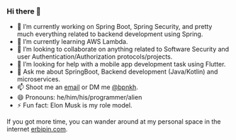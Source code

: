 ### Hi there 👋


- 🔭 I’m currently working on Spring Boot, Spring Security, and pretty much everything related to backend development using Spring.
- 🌱 I’m currently learning AWS Lambda.
- 👯 I’m looking to collaborate on anything related to Software Security and user Authentication/Authorization protocols/projects.
- 🤔 I’m looking for help with a mobile app development task using Flutter.
- 💬 Ask me about SpringBoot, Backend development (Java/Kotlin) and microservices.
- 📫 Shoot me an [email](mailto:bipinkh91@gmail.com) or DM me [@bpnkh](https://twitter.com/bpnkh).
- 😄 Pronouns: he/him/his/programmer/alien
- ⚡ Fun fact: Elon Musk is my role model.

If you got more time, you can wander around at my personal space in the internet [erbipin.com](https://erbipin.com).
